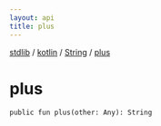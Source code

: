 ```yaml
---
layout: api
title: plus
---
```

[stdlib](../../index.md) / [kotlin](../index.md) / [String](index.md) / [plus](plus.md)

# plus

```
public fun plus(other: Any): String
```
